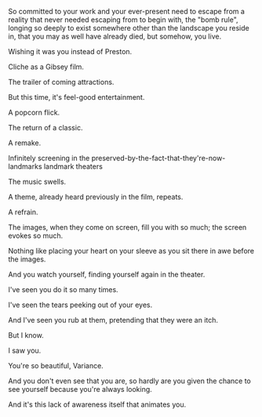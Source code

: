 So committed to your work and your ever-present need to escape from a reality that never needed escaping from to begin with, the "bomb rule", longing so deeply to exist somewhere other than the landscape you reside in, that you may as well have already died, but somehow, you live.

Wishing it was you instead of Preston.

Cliche as a Gibsey film.

The trailer of coming attractions.

But this time, it's feel-good entertainment.

A popcorn flick.

The return of a classic.

A remake.

Infinitely screening in the preserved-by-the-fact-that-they're-now-landmarks landmark theaters

The music swells.

A theme, already heard previously in the film, repeats.

A refrain.

The images, when they come on screen, fill you with so much; the screen evokes so much.

Nothing like placing your heart on your sleeve as you sit there in awe before the images.

And you watch yourself, finding yourself again in the theater.

I've seen you do it so many times.

I've seen the tears peeking out of your eyes.

And I've seen you rub at them, pretending that they were an itch.

But I know.

I saw you.

You're so beautiful, Variance.

And you don't even see that you are, so hardly are you given the chance to see yourself because you're always looking.

And it's this lack of awareness itself that animates you.